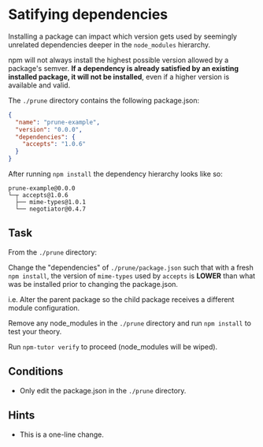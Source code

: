 # Satifying dependencies

Installing a package can impact which version gets used by seemingly
unrelated dependencies deeper in the `node_modules` hierarchy.

npm will not always install the highest possible version allowed by a
package's semver. **If a dependency is already satisfied by an existing
installed package, it will not be installed**, even if a higher version is
available and valid.

The `./prune` directory contains the following package.json:

```json
{
  "name": "prune-example",
  "version": "0.0.0",
  "dependencies": {
    "accepts": "1.0.6"
  }
}
```

After running `npm install` the dependency hierarchy looks like so:

```
prune-example@0.0.0
└─┬ accepts@1.0.6
  ├── mime-types@1.0.1
  └── negotiator@0.4.7
```

## Task

From the `./prune` directory:

Change the "dependencies" of `./prune/package.json` such that with a
fresh `npm install`, the version of `mime-types` used by `accepts` is
**LOWER** than what was be installed prior to changing the package.json.

i.e. Alter the parent package so the child package receives a different
module configuration.

Remove any node_modules in the `./prune` directory and run
`npm install` to test your theory.

Run `npm-tutor verify` to proceed (node_modules will be wiped).

## Conditions

* Only edit the package.json in the `./prune` directory.

## Hints

* This is a one-line change.

